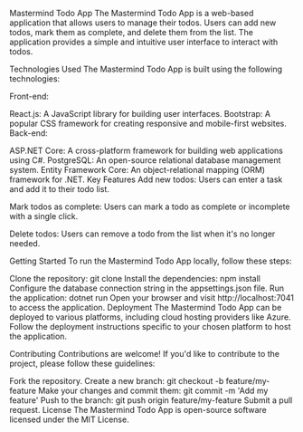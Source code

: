 Mastermind Todo App
The Mastermind Todo App is a web-based application that allows users to manage their todos. Users can add new todos, mark them as complete, and delete them from the list. The application provides a simple and intuitive user interface to interact with todos.

Technologies Used
The Mastermind Todo App is built using the following technologies:

Front-end:

React.js: A JavaScript library for building user interfaces.
Bootstrap: A popular CSS framework for creating responsive and mobile-first websites.
Back-end:

ASP.NET Core: A cross-platform framework for building web applications using C#.
PostgreSQL: An open-source relational database management system.
Entity Framework Core: An object-relational mapping (ORM) framework for .NET.
Key Features
Add new todos: Users can enter a task and add it to their todo list.

Mark todos as complete: Users can mark a todo as complete or incomplete with a single click.

Delete todos: Users can remove a todo from the list when it's no longer needed.

Getting Started
To run the Mastermind Todo App locally, follow these steps:

Clone the repository: git clone <repository-url>
Install the dependencies: npm install
Configure the database connection string in the appsettings.json file.
Run the application: dotnet run
Open your browser and visit http://localhost:7041 to access the application.
Deployment
The Mastermind Todo App can be deployed to various platforms, including cloud hosting providers like Azure. Follow the deployment instructions specific to your chosen platform to host the application.

Contributing
Contributions are welcome! If you'd like to contribute to the project, please follow these guidelines:

Fork the repository.
Create a new branch: git checkout -b feature/my-feature
Make your changes and commit them: git commit -m 'Add my feature'
Push to the branch: git push origin feature/my-feature
Submit a pull request.
License
The Mastermind Todo App is open-source software licensed under the MIT License.
